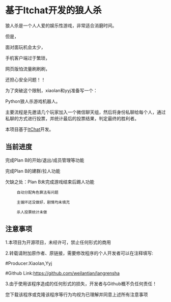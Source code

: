 # 基于Itchat开发的狼人杀
狼人杀是一个人人爱的娱乐性游戏，非常适合消磨时间。

但是，

面对面玩机会太少，

手机客户端过于繁琐，

网页版怕流量刷刷刷，

还担心安全问题！！

为了突破这个限制，xiaolan和yyj准备写一个：

Python狼人杀游戏机器人。

主要流程是先邀请几个玩家加入一个微信聊天组，然后将身份私聊给每个人，通过私聊的方式进行投票，并统计最后的投票结果，判定最终的胜利者。

本项目基于[ItChat](https://github.com/littlecodersh/ItChat)开发。

## 当前进度
完成Plan B的开始/退出/成员管理等功能

完成Plan B的建群/拉人功能

欠缺之处：Plan B未完成游戏结束后踢人功能

         自动分配角色算法有问题

         主循环还没做好，剧情均未填充

         杀人投票统计未做
         
## 注意事项
1.本项目为开源项目，未经许可，禁止任何形式的商用

2.转载请附加原作者、原链接，需要修改程序的个人开发者可以在注释填写:

#Producer:Xiaolan,Yyj

#Github Link:https://github.com/weilantian/langrensha

3.由于使用该程序造成的任何形式的损失，开发者与Github概不负任何责任！

您下载该程序或克隆该程序等行为均视为已理解并同意上述所有注意事项
